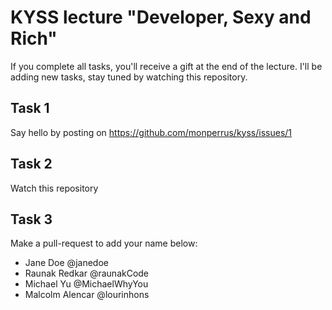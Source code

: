 # KYSS lecture "Developer, Sexy and Rich"

If you complete all tasks, you'll receive a gift at the end of the lecture. I'll be adding new tasks, stay tuned by watching this repository.

## Task 1

Say hello by posting on https://github.com/monperrus/kyss/issues/1

## Task 2

Watch this repository

## Task 3

Make a pull-request to add your name below:

* Jane Doe @janedoe
* Raunak Redkar @raunakCode
* Michael Yu @MichaelWhyYou
* Malcolm Alencar @lourinhons
